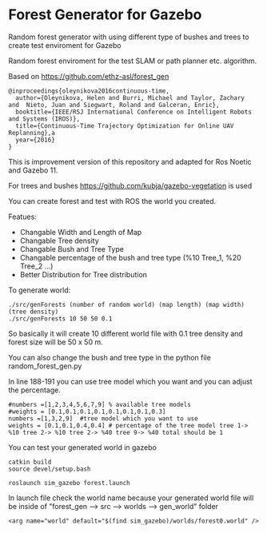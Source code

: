 # Forest Generator for Gazebo
Random forest generator with using different type of bushes and trees to create test enviroment for Gazebo


Random forest enviroment for the test SLAM or path planner etc. algorithm.


Based on 
https://github.com/ethz-asl/forest_gen
```
@inproceedings{oleynikova2016continuous-time,
  author={Oleynikova, Helen and Burri, Michael and Taylor, Zachary  and  Nieto, Juan and Siegwart, Roland and Galceran, Enric},
  booktitle={IEEE/RSJ International Conference on Intelligent Robots and Systems (IROS)},
  title={Continuous-Time Trajectory Optimization for Online UAV Replanning},a
  year={2016}
}
```
This is improvement version of this repository and adapted for Ros Noetic and Gazebo 11.

For trees and bushes https://github.com/kubja/gazebo-vegetation is used

You can create forest and test with ROS the world you created.

Featues:

- Changable Width and Length of Map
- Changable Tree density
- Changable Bush and Tree Type
- Changable percentage of the bush and tree type (%10 Tree_1, %20 Tree_2 ...)
- Better Distribution for Tree distribution



To generate world:

```
./src/genForests (number of random world) (map length) (map width) (tree density)
./src/genForests 10 50 50 0.1
```
So basically it will create 10 different world file with 0.1 tree density and forest size will be 50 x 50 m.

You can also change the bush and tree type in the python file random_forest_gen.py

In line 188-191 you can use tree model which you want and you can adjust the percentage.
```
#numbers =[1,2,3,4,5,6,7,9] % available tree models
#weights = [0.1,0.1,0.1,0.1,0.1,0.1,0.1,0.3]
numbers =[1,3,2,9]  #tree model which you want to use
weights = [0.1,0.1,0.4,0.4] # percentage of the tree model tree 1-> %10 tree 2-> %10 tree 2-> %40 tree 9-> %40 total should be 1
```

You can test your generated world in gazebo 
```
catkin build
source devel/setup.bash

roslaunch sim_gazebo forest.launch
```

In launch file check the world name because your generated world file will be inside of
"forest_gen --> src --> worlds --> gen_world"  folder
```
<arg name="world" default="$(find sim_gazebo)/worlds/forest0.world" />
```




